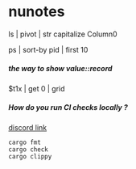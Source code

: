 # nunotes

ls | pivot | str capitalize Column0

ps | sort-by pid | first 10

##### the way to show value::record
$t1x | get 0 | grid

##### How do you run CI checks locally ?
[discord link](https://discord.com/channels/601130461678272522/889232844101156914/904688334578794516)

```
cargo fmt
cargo check
cargo clippy
```
